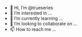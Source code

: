 - 👋 Hi, I’m @trueseries
- 👀 I’m interested in ...
- 🌱 I’m currently learning ...
- 💞️ I’m looking to collaborate on ...
- 📫 How to reach me ...

<!---
trueseries/trueseries is a ✨ special ✨ repository because its `README.md` (this file) appears on your GitHub profile.
You can click the Preview link to take a look at your changes.
--->
